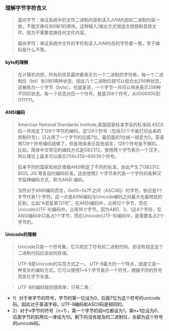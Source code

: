### 理解字节字符含义

> 面向字节：保证系统中的文件二进制内容和读入JVM内部的二进制内容一致，不能交换任何0和1的顺序。这种输入/输出方式很适合视频和音频文件，因为不需要变换任何文件内容。

> 面向字符：保证系统中文件的字符和读入JVM内存的字符要一致，至于编码是什么不管。

#### byte的理解

> 在计算机内部，所有的信息最终都表示为一个二进制的字符串。每一个二进制位（bit）有0和1两种状态，因此八个二进制位就可以组合出256种状态，这被称为一个字节（byte）。也就是说，一个字节一共可以用来表示256种不同的状态，每一个状态对应一个符号，就是256个符号，从0000000到11111111。

#### ANSI编码

>  American National Standards Institute,美国国家标准学会的标准码.ASCII码一共规定了128个字符的编码，这128个符号（包括32个不能打印出来的控制符号），只占用了一个字节的后面7位，最前面的1位统一规定为0。英语用128个符号编码就够了，但是用来表示其他语言，128个符号是不够的。比如，简体中文常见的编码方式是GB2312，使用两个字节表示一个汉字，所以理论上最多可以表示256x256=65536个符号。

> 后来不同的国家和地区根据ANSI制定了不同的标准，由此产生了GB2312, BIG5, JIS 等各自的编码标准。这些使用2 个字节来代表一个字符的各种汉字延伸编码方式，称为ANSI 编码。

> 当然对于ANSI编码而言，0x00~0x7F之间（ASCII码）的字符，依旧是1个字节代表1个字符。这一点是ASNI编码与Unicode编码之间最大也最明显的区别。比如“A君是第131号”，在ANSI编码中，占用12个字节，而在Unicode(UTF-8)编码中，占用16个字节。因为A和1、3、1这4个字符，在ANSI编码中只各占1个字节，而在Unicode(UTF-8)编码中，是需要各占2个字节的。

#### Unicode的理解

> Unicode只是一个符号集，它只规定了符号的二进制代码，却没有规定这个二进制代码应该如何存储。

> UTF-8是Unicode的实现方式之一。 UTF-8最大的一个特点，就是它是一种变长的编码方式。它可以使用1~4个字节表示一个符号，根据不同的符号而变化字节长度。

> UTF-8的编码规则很简单，只有二条：
*   1）对于单字节的符号，字节的第一位设为0，后面7位为这个符号的unicode码。因此对于英语字母，UTF-8编码和ASCII码是相同的。
*   2）对于n字节的符号（n>1），第一个字节的前n位都设为1，第n+1位设为0，后面字节的前两位一律设为10。剩下的没有提及的二进制位，全部为这个符号的unicode码。